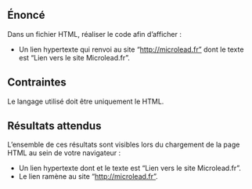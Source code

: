 ## Énoncé

Dans un fichier HTML, réaliser le code afin d’afficher :

- Un lien hypertexte qui renvoi au site “http://microlead.fr” dont le texte est “Lien vers le site Microlead.fr”.

## Contraintes

Le langage utilisé doit être uniquement le HTML.

## Résultats attendus

L’ensemble de ces résultats sont visibles lors du chargement de la page HTML au sein de votre navigateur :

- Un lien hypertexte dont et le texte est “Lien vers le site Microlead.fr”.
- Le lien ramène au site “http://microlead.fr”.